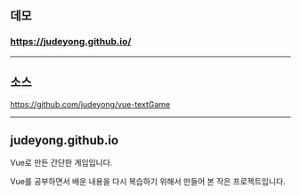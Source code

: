 ## 데모
### https://judeyong.github.io/


-----


## 소스
https://github.com/judeyong/vue-textGame


-----


## judeyong.github.io   
Vue로 만든 간단한 게임입니다.   

Vue를 공부하면서 배운 내용을 다시 복습하기 위해서 만들어 본 작은 프로젝트입니다.   



